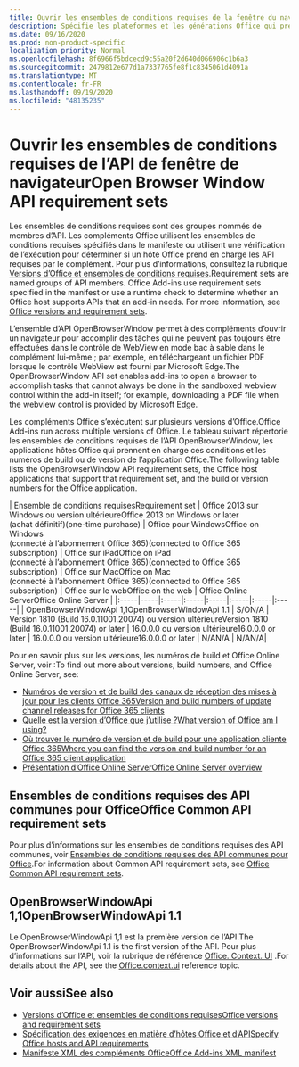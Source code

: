 ```yaml
---
title: Ouvrir les ensembles de conditions requises de la fenêtre du navigateur
description: Spécifie les plateformes et les générations Office qui prennent en charge l’API openBrowserWindow.
ms.date: 09/16/2020
ms.prod: non-product-specific
localization_priority: Normal
ms.openlocfilehash: 8f6966f5bdcecd9c55a20f2d640d066906c1b6a3
ms.sourcegitcommit: 2479812e677d1a7337765fe8f1c8345061d4091a
ms.translationtype: MT
ms.contentlocale: fr-FR
ms.lasthandoff: 09/19/2020
ms.locfileid: "48135235"
---
```

# <a name="open-browser-window-api-requirement-sets"></a><span data-ttu-id="0f50c-103">Ouvrir les ensembles de conditions requises de l’API de fenêtre de navigateur</span><span class="sxs-lookup"><span data-stu-id="0f50c-103">Open Browser Window API requirement sets</span></span>

<span data-ttu-id="0f50c-p101">Les ensembles de conditions requises sont des groupes nommés de membres d’API. Les compléments Office utilisent les ensembles de conditions requises spécifiés dans le manifeste ou utilisent une vérification de l’exécution pour déterminer si un hôte Office prend en charge les API requises par le complément. Pour plus d’informations, consultez la rubrique [Versions d’Office et ensembles de conditions requises](../../develop/office-versions-and-requirement-sets.md).</span><span class="sxs-lookup"><span data-stu-id="0f50c-p101">Requirement sets are named groups of API members. Office Add-ins use requirement sets specified in the manifest or use a runtime check to determine whether an Office host supports APIs that an add-in needs. For more information, see [Office versions and requirement sets](../../develop/office-versions-and-requirement-sets.md).</span></span>

<span data-ttu-id="0f50c-107">L’ensemble d’API OpenBrowserWindow permet à des compléments d’ouvrir un navigateur pour accomplir des tâches qui ne peuvent pas toujours être effectuées dans le contrôle de WebView en mode bac à sable dans le complément lui-même ; par exemple, en téléchargeant un fichier PDF lorsque le contrôle WebView est fourni par Microsoft Edge.</span><span class="sxs-lookup"><span data-stu-id="0f50c-107">The OpenBrowserWindow API set enables add-ins to open a browser to accomplish tasks that cannot always be done in the sandboxed webview control within the add-in itself; for example, downloading a PDF file when the webview control is provided by Microsoft Edge.</span></span>

<span data-ttu-id="0f50c-108">Les compléments Office s’exécutent sur plusieurs versions d’Office.</span><span class="sxs-lookup"><span data-stu-id="0f50c-108">Office Add-ins run across multiple versions of Office.</span></span> <span data-ttu-id="0f50c-109">Le tableau suivant répertorie les ensembles de conditions requises de l’API OpenBrowserWindow, les applications hôtes Office qui prennent en charge ces conditions et les numéros de build ou de version de l’application Office.</span><span class="sxs-lookup"><span data-stu-id="0f50c-109">The following table lists the OpenBrowserWindow API requirement sets, the Office host applications that support that requirement set, and the build or version numbers for the Office application.</span></span>

|  <span data-ttu-id="0f50c-110">Ensemble de conditions requises</span><span class="sxs-lookup"><span data-stu-id="0f50c-110">Requirement set</span></span>  | <span data-ttu-id="0f50c-111">Office 2013 sur Windows ou version ultérieure</span><span class="sxs-lookup"><span data-stu-id="0f50c-111">Office 2013 on Windows or later</span></span><br><span data-ttu-id="0f50c-112">(achat définitif)</span><span class="sxs-lookup"><span data-stu-id="0f50c-112">(one-time purchase)</span></span> | <span data-ttu-id="0f50c-113">Office pour Windows</span><span class="sxs-lookup"><span data-stu-id="0f50c-113">Office on Windows</span></span><br><span data-ttu-id="0f50c-114">(connecté à l’abonnement Office 365)</span><span class="sxs-lookup"><span data-stu-id="0f50c-114">(connected to Office 365 subscription)</span></span> |  <span data-ttu-id="0f50c-115">Office sur iPad</span><span class="sxs-lookup"><span data-stu-id="0f50c-115">Office on iPad</span></span><br><span data-ttu-id="0f50c-116">(connecté à l’abonnement Office 365)</span><span class="sxs-lookup"><span data-stu-id="0f50c-116">(connected to Office 365 subscription)</span></span>  |  <span data-ttu-id="0f50c-117">Office sur Mac</span><span class="sxs-lookup"><span data-stu-id="0f50c-117">Office on Mac</span></span><br><span data-ttu-id="0f50c-118">(connecté à l’abonnement Office 365)</span><span class="sxs-lookup"><span data-stu-id="0f50c-118">(connected to Office 365 subscription)</span></span>  | <span data-ttu-id="0f50c-119">Office sur le web</span><span class="sxs-lookup"><span data-stu-id="0f50c-119">Office on the web</span></span>  |  <span data-ttu-id="0f50c-120">Office Online Server</span><span class="sxs-lookup"><span data-stu-id="0f50c-120">Office Online Server</span></span>  |
|:-----|-----|:-----|:-----|:-----|:-----|:-----|:-----|
| <span data-ttu-id="0f50c-121">OpenBrowserWindowApi 1,1</span><span class="sxs-lookup"><span data-stu-id="0f50c-121">OpenBrowserWindowApi 1.1</span></span>  | <span data-ttu-id="0f50c-122">S/O</span><span class="sxs-lookup"><span data-stu-id="0f50c-122">N/A</span></span> | <span data-ttu-id="0f50c-123">Version 1810 (Build 16.0.11001.20074) ou version ultérieure</span><span class="sxs-lookup"><span data-stu-id="0f50c-123">Version 1810 (Build 16.0.11001.20074) or later</span></span> | <span data-ttu-id="0f50c-124">16.0.0.0 ou version ultérieure</span><span class="sxs-lookup"><span data-stu-id="0f50c-124">16.0.0.0 or later</span></span> | <span data-ttu-id="0f50c-125">16.0.0.0 ou version ultérieure</span><span class="sxs-lookup"><span data-stu-id="0f50c-125">16.0.0.0 or later</span></span> | <span data-ttu-id="0f50c-126">N/A</span><span class="sxs-lookup"><span data-stu-id="0f50c-126">N/A</span></span> | <span data-ttu-id="0f50c-127">N/A</span><span class="sxs-lookup"><span data-stu-id="0f50c-127">N/A</span></span>|

<span data-ttu-id="0f50c-128">Pour en savoir plus sur les versions, les numéros de build et Office Online Server, voir :</span><span class="sxs-lookup"><span data-stu-id="0f50c-128">To find out more about versions, build numbers, and Office Online Server, see:</span></span>

- [<span data-ttu-id="0f50c-129">Numéros de version et de build des canaux de réception des mises à jour pour les clients Office 365</span><span class="sxs-lookup"><span data-stu-id="0f50c-129">Version and build numbers of update channel releases for Office 365 clients</span></span>](https://support.office.com/article/version-and-build-numbers-of-update-channel-releases-ae942449-1fca-4484-898b-a933ea23def7)
- [<span data-ttu-id="0f50c-130">Quelle est la version d’Office que j’utilise ?</span><span class="sxs-lookup"><span data-stu-id="0f50c-130">What version of Office am I using?</span></span>](https://support.office.com/article/What-version-of-Office-am-I-using-932788b8-a3ce-44bf-bb09-e334518b8b19)
- [<span data-ttu-id="0f50c-131">Où trouver le numéro de version et de build pour une application cliente Office 365</span><span class="sxs-lookup"><span data-stu-id="0f50c-131">Where you can find the version and build number for an Office 365 client application</span></span>](https://support.office.com/article/version-and-build-numbers-of-update-channel-releases-ae942449-1fca-4484-898b-a933ea23def7)
- [<span data-ttu-id="0f50c-132">Présentation d’Office Online Server</span><span class="sxs-lookup"><span data-stu-id="0f50c-132">Office Online Server overview</span></span>](/officeonlineserver/office-online-server-overview)

## <a name="office-common-api-requirement-sets"></a><span data-ttu-id="0f50c-133">Ensembles de conditions requises des API communes pour Office</span><span class="sxs-lookup"><span data-stu-id="0f50c-133">Office Common API requirement sets</span></span>

<span data-ttu-id="0f50c-134">Pour plus d’informations sur les ensembles de conditions requises des API communes, voir [Ensembles de conditions requises des API communes pour Office](office-add-in-requirement-sets.md).</span><span class="sxs-lookup"><span data-stu-id="0f50c-134">For information about Common API requirement sets, see [Office Common API requirement sets](office-add-in-requirement-sets.md).</span></span>

## <a name="openbrowserwindowapi-11"></a><span data-ttu-id="0f50c-135">OpenBrowserWindowApi 1,1</span><span class="sxs-lookup"><span data-stu-id="0f50c-135">OpenBrowserWindowApi 1.1</span></span>

<span data-ttu-id="0f50c-136">Le OpenBrowserWindowApi 1,1 est la première version de l’API.</span><span class="sxs-lookup"><span data-stu-id="0f50c-136">The OpenBrowserWindowApi 1.1 is the first version of the API.</span></span> <span data-ttu-id="0f50c-137">Pour plus d’informations sur l’API, voir la rubrique de référence [Office. Context. UI](/javascript/api/office/office.context.ui) .</span><span class="sxs-lookup"><span data-stu-id="0f50c-137">For details about the API, see the [Office.context.ui](/javascript/api/office/office.context.ui) reference topic.</span></span>

## <a name="see-also"></a><span data-ttu-id="0f50c-138">Voir aussi</span><span class="sxs-lookup"><span data-stu-id="0f50c-138">See also</span></span>

- [<span data-ttu-id="0f50c-139">Versions d’Office et ensembles de conditions requises</span><span class="sxs-lookup"><span data-stu-id="0f50c-139">Office versions and requirement sets</span></span>](../../develop/office-versions-and-requirement-sets.md)
- [<span data-ttu-id="0f50c-140">Spécification des exigences en matière d’hôtes Office et d’API</span><span class="sxs-lookup"><span data-stu-id="0f50c-140">Specify Office hosts and API requirements</span></span>](../../develop/specify-office-hosts-and-api-requirements.md)
- [<span data-ttu-id="0f50c-141">Manifeste XML des compléments Office</span><span class="sxs-lookup"><span data-stu-id="0f50c-141">Office Add-ins XML manifest</span></span>](../../develop/add-in-manifests.md)

